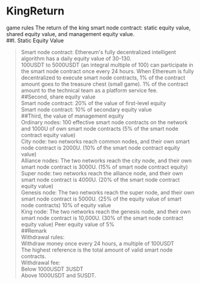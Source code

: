 # KingReturn    
game rules
The return of the king smart node contract: static equity value, shared equity value, and management equity value.    
##I. Static Equity Value    
>Smart node contract: Ethereum's fully decentralized intelligent algorithm has a daily equity value of 30-130.    
>100USDT to 5000USDT (an integral multiple of 100) can participate in the smart node contract once every 24 hours. When Ethereum is fully decentralized to execute smart node contracts, 1% of the contract amount goes to the treasure chest (small game). 1% of the contract amount to the technical team as a platform service fee.    
##Second, share equity value    
>Smart node contract: 20% of the value of first-level equity    
>Smart node contract: 10% of secondary equity value    
##Third, the value of management equity    
>Ordinary nodes: 100 effective smart node contracts on the network and 1000U of own smart node contracts (5% of the smart node contract equity value)    
>City node: two networks reach common nodes, and their own smart node contract is 2000U. (10% of the smart node contract equity value)    
>Alliance nodes: The two networks reach the city node, and their own smart node contract is 3000U. (15% of smart node contract equity)    
>Super node: two networks reach the alliance node, and their own smart node contract is 4000U. (20% of the smart node contract equity value)    
>Genesis node: The two networks reach the super node, and their own smart node contract is 5000U. (25% of the equity value of smart node contracts) 10% of equity value   
>King node: The two networks reach the genesis node, and their own smart node contract is 10,000U. (30% of the smart node contract equity value) Peer equity value of 5%    
##Remark    
Withdrawal rules:    
>Withdraw money once every 24 hours, a multiple of 100USDT    
>The highest reference is the total amount of valid smart node contracts.    
>Withdrawal fee:    
>Below 1000USDT 3USDT    
            Above 1000USDT and 5USDT.    
